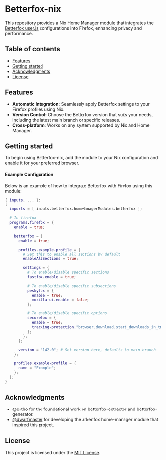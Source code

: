 # Betterfox-nix

This repository provides a Nix Home Manager module that integrates the [Betterfox user.js](https://github.com/yokoffing/Betterfox) configurations into Firefox, enhancing privacy and performance.

## Table of contents

- [Features](#features)
- [Getting started](#getting-started)
- [Acknowledgments](#acknowledgments)
- [License](#license)

## Features

- **Automatic Integration:** Seamlessly apply Betterfox settings to your Firefox profiles using Nix.
- **Version Control:** Choose the Betterfox version that suits your needs, including the latest main branch or specific releases.
- **Cross-platform**: Works on any system supported by Nix and Home Manager.

## Getting started

To begin using Betterfox-nix, add the module to your Nix configuration and enable it for your preferred browser.

#### Example Configuration

Below is an example of how to integrate Betterfox with Firefox using this module:

```nix
{ inputs, ... }:
{
  imports = [ inputs.betterfox.homeManagerModules.betterfox ];

  # In firefox
  programs.firefox = {
    enable = true;

    betterfox = {
      enable = true;

      profiles.example-profile = {
        # Set this to enable all sections by default
        enableAllSections = true;

        settings = {
          # To enable/disable specific sections
          fastfox.enable = true;

          # To enable/disable specific subsections
          peskyfox = {
            enable = true;
            mozilla-ui.enable = false;
          };

          # To enable/disable specific options
          securefox = {
            enable = true;
            tracking-protection."browser.download.start_downloads_in_tmp_dir".value = false;
          };
        };
      };

      version = "142.0"; # Set version here, defaults to main branch
    };

    profiles.example-profile = {
      name = "Example";
    };
  };
}
```

## Acknowledgments

- [@e-tho](https://github.com/e-tho) for the foundational work on betterfox-extractor and betterfox-generator.
- [@dwarfmaster](https://github.com/dwarfmaster) for developing the arkenfox home-manager module that inspired this project.

## License

This project is licensed under the [MIT License](LICENSE).